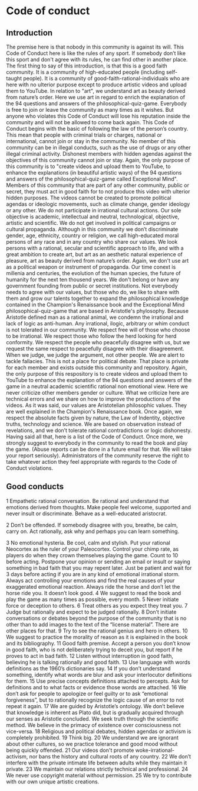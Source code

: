 # Code of conduct

## Introduction

The premise here is that nobody in this community is against its will. This Code of Conduct here is like the rules of any sport. If somebody don’t like this sport and don't agree with its rules, he can find other in another place. 
The first thing to say of this introduction, is that this is a good faith community. It is a community of high-educated people (including self-taught people). It is a community of good-faith-rational-individuals who are here with no ulterior purpose except to produce artistic videos and upload them to YouTube. In relation to "art", we understand art as beauty derived from nature’s order. Here we use art in regard to enrich the explanation of the 94 questions and answers of the philosophical-quiz-game. Everybody is free to join or leave the community as many times as it wishes. But anyone who violates this Code of Conduct will lose his reputation inside the community and will not be allowed to come back again. This Code of Conduct begins with the basic of following the law of the person’s country. This mean that people with criminal trials or charges, national or international, cannot join or stay in the community. No member of this community can be in illegal conducts, such as the use of drugs or any other illegal criminal activity. Dishonest members with hidden agendas against the objectives of this community cannot join or stay. Again, the only purpose of this community is to "create videos and upload them to YouTube, to enhance the explanations (in beautiful artistic ways) of the 94 questions and answers of the philosophical-quiz-game called Exceptional Mind". Members of this community that are part of any other community, public or secret, they must act in good faith for to not produce this video with ulterior hidden purposes. The videos cannot be created to promote political agendas or ideologic movements, such as climate change, gender ideology or any other. We do not participate in irrational cultural actions. Our sole objective is academic, intellectual and neutral, technological, objective, artistic and scientific. We do not get involved in political campaigns or cultural propaganda. Although in this community we don’t discriminate gender, age, ethnicity, country or religion, we call high-educated moral persons of any race and in any country who share our values. We look persons with a rational, secular and scientific approach to life, and with a great ambition to create art, but art as an aesthetic natural experience of pleasure, art as beauty derived from nature’s order. Again, we don't use art as a political weapon or instrument of propaganda. Our time conext is millenia and centuries, the evolution of the human species, the future of humanity for the next ten thousend years. We don't belong or have any government founding from public or secret institutions. 
Not everybody needs to agree with our values, but those who do, we like to share with them and grow our talents together to expand the philosophical knowledge contained in the Champion's Renaissance book and the Exceptional Mind philosophical-quiz-game that are based in Aristotle's phylosophy. Because Aristotle defined man as a rational animal, we condemn the irrational and lack of logic as anti-human. Any irrational, ilogic, arbitrary or whim conduct is not tolerated in our community. We respect free will of those who choose to be irrational. We respect those who follow the herd looking for herd conformity. We respect the people who peacefully disagree with us, but we request the same respect to peacefully disagree with their disagreement. When we judge, we judge the argument, not other people. We are alert to tackle fallacies. This is not a place for political debate. That place is private for each member and exists outside this community and repository. Again, the only purpose of this respository is to create videos and upload them to YouTube to enhance the explanation of the 94 questions and answers of the game in a neutral academic scientific rational non emotional view. Here we never criticize other members gender or culture. What we criticize here are technical errors and we share on how to improve the productions of the videos. As it was said, our values are Aristotelian philosophic values. They are well explained in the Champion's Renaissance book. Once again, we respect the absolute facts given by nature, the Law of Indentity, objective truths, technology and science. We are based on observation instead of revelations, and we don’t tolerate rational contradictions or logic dishonesty. 
Having said all that, here is a list of the Code of Conduct. Once more, we strongly suggest to everybody in the community to read the book and play the game. (Abuse reports can be done in a future email for that. We will take your report seriously). Administrators of the community reserve the right to take whatever action they feel appropriate with regards to the Code of Conduct violations.

## Good conducts

1 Empathetic rational conversation. Be rational and understand that emotions derived from thoughts. Make people feel welcome, supported and never insult or discriminate. Behave as a well-educated aristocrat.

2 Don’t be offended. If somebody disagree with you, breathe, be calm, carry on. Act rationally, ask why and perhaps you can learn something.

3 No emotional hysteria. Be cool, calm and stylish. Put your rational Neocortex as the ruler of your Paleocortex. Control your chimp rate, as players do when they crown themselves playing the game. Count to 10 before acting. Postpone your opinion or sending an email or insult or saying something in bad faith that you may repent later. Just be patient and wait for 3 days before acting if you are in any kind of emotional irrational storm. Always act controlling your emotions and find the real causes of your exaggerated emotional reaction. Always ride the horse and don’t let the horse ride you. It doesn’t look good.
4 We suggest to read the book and play the game as many times as possible, every month.
5 Never initiate force or deception to others.
6 Treat others as you expect they treat you.
7 Judge but rationally and expect to be judged rationally.
8 Don’t initiate conversations or debates beyond the purpose of the community that is no other than to add images to the text of the “license material”. There are other places for that.
9 Try to see the rational genius and hero in others.
10 We suggest to practice the morality of reason as it is explained in the book and its bibliography.
11 Good faith premise. Accept a person you don’t know in good faith, who is not deliberately trying to deceit you, but report if he proves to act in bad faith.
12 Listen without interruption in good faith, believing he is talking rationally and good faith.
13 Use language with words definitions as the 1960’s dictionaries say.
14 If you don’t understand something, identify what words are blur and ask your interlocutor definitions for them.
15 Use precise concepts definitions attached to percepts. Ask for definitions and to what facts or evidence those words are attached.
16 We don’t ask for people to apologize or feel guilty or to ask “emotional forgiveness”, but to rationally recognize the logic cause of an error to not repeat it again.
17 We are guided by Aristotle’s ontology. We don’t believe that knowledge is inherent as Plato did, but is gradually acquired through our senses as Aristotle concluded. We seek truth through the scientific method. We believe in the primacy of existence over consciousness not vice-versa.
18 Religious and political debates, hidden agendas or activism is completely prohibited.
19 Think big.
20 We understand we are ignorant about other cultures, so we practice tolerance and good mood without being quickly offended.
21 Our videos don't promote woke-irrational-activism, nor bans the history and cultural roots of any country.
22 We don’t interfere with the private intimate life between adults while they maintain it private.
23 We maintain our relations strictly technical and professional.
24 We never use copyright material without permission.
25 We try to contribute with our own unique artistic creations.
